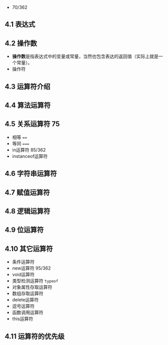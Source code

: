 + 70/362

##  4.1 表达式

##  4.2 操作数
+ **操作数**是指表达式中的变量或常量，当然也包含表达的返回值（实际上就是一个常量）。
+ 操作符


##  4.3 运算符介绍


##  4.4 算法运算符


##  4.5 关系运算符 75
+ 相等 `==`
+ 等同 `===`
+ in运算符 85/362
+ instanceof运算符 

##  4.6 字符串运算符

##  4.7 赋值运算符 

##  4.8 逻辑运算符

##  4.9 位运算符

##  4.10 其它运算符
+ 条件运算符
+ new运算符  95/362
+ void运算符 
+ 类型检测运算符 `typeof`
+ 对象属性存取运算符
+ 数组存取运算符
+ delete运算符
+ 逗号运算符
+ 函数调用运算符
+ this运算符

##  4.11 运算符的优先级   
